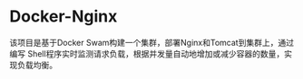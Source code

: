 # Docker-Nginx
该项目是基于Docker Swam构建一个集群，部署Nginx和Tomcat到集群上，通过编写 Shell程序实时监测请求负载，根据并发量自动地增加或减少容器的数量，实现负载均衡。
